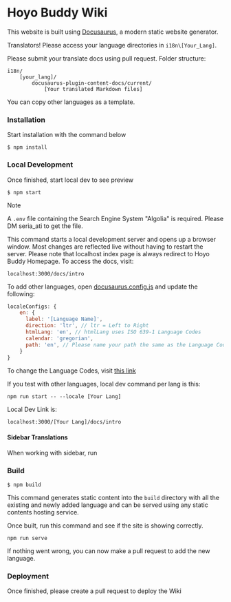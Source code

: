 # Hoyo Buddy Wiki

This website is built using [Docusaurus](https://docusaurus.io/), a modern static website generator.

Translators! Please access your language directories in `i18n\[Your_Lang]`.

Please submit your translate docs using pull request. Folder structure:

```
i18n/
    [your_lang]/
        docusaurus-plugin-content-docs/current/
            [Your translated Markdown files]
```

You can copy other languages as a template.

### Installation

Start installation with the command below

```
$ npm install
```

### Local Development

Once finished, start local dev to see preview

```
$ npm start
```

> [!NOTE]
> A `.env` file containing the Search Engine System "Algolia" is required. Please DM seria_ati to get the file.

This command starts a local development server and opens up a browser window. Most changes are reflected live without having to restart the server. Please note that localhost index page is always redirect to Hoyo Buddy Homepage. To access the docs, visit:

```
localhost:3000/docs/intro
```

To add other languages, open [docusaurus.config.js](./docusaurus.config.js) and update the following:

```javascript
localeConfigs: {
    en: {
      label: '[Language Name]',
      direction: 'ltr', // ltr = Left to Right
      htmlLang: 'en', // htmlLang uses ISO 639-1 Language Codes
      calendar: 'gregorian',
      path: 'en', // Please name your path the same as the Language Codes
    }
}
```

To change the Language Codes, visit [this link](https://www.w3schools.com/tags/ref_language_codes.asp)

If you test with other languages, local dev command per lang is this:

```
npm run start -- --locale [Your Lang]
```

Local Dev Link is:

```
localhost:3000/[Your Lang]/docs/intro
```

#### Sidebar Translations

When working with sidebar, run

### Build

```
$ npm build
```

This command generates static content into the `build` directory with all the existing and newly added language and can be served using any static contents hosting service.

Once built, run this command and see if the site is showing correctly.

```
npm run serve
```

If nothing went wrong, you can now make a pull request to add the new language.

### Deployment

Once finished, please create a pull request to deploy the Wiki